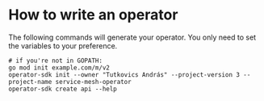 # How to write an operator 
The following commands will generate your operator. You only need to set the variables to your preference. 

```
# if you're not in GOPATH:
go mod init example.com/m/v2
operator-sdk init --owner "Tutkovics András" --project-version 3 --project-name service-mesh-operator
operator-sdk create api --help
```
